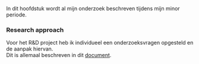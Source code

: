 In dit hoofdstuk wordt al mijn onderzoek beschreven tijdens mijn minor periode.

### Research approach
Voor het R&D project heb ik individueel een onderzoeksvragen opgesteld en de aanpak hiervan. <br>
Dit is allemaal beschreven in dit 
<a href="./files/TvH_Research_Approach.docx" download>document</a>.
